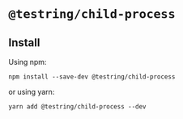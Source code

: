 # `@testring/child-process`



## Install
Using npm:

```
npm install --save-dev @testring/child-process
```

or using yarn:

```
yarn add @testring/child-process --dev
```